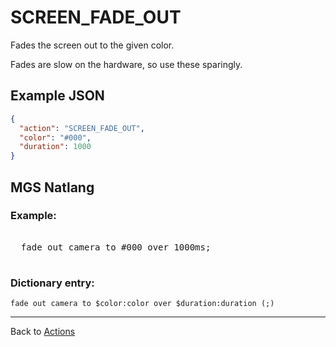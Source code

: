 # SCREEN_FADE_OUT

Fades the screen out to the given color.

Fades are slow on the hardware, so use these sparingly.

## Example JSON

```json
{
  "action": "SCREEN_FADE_OUT",
  "color": "#000",
  "duration": 1000
}
```

## MGS Natlang

### Example:

<pre class="HyperMD-codeblock mgs">

  <span class="verb">fade</span> <span class="">out</span> <span class="target">camera</span> <span class="">to</span> <span class="number">#000</span> <span class="">over</span> <span class="number">1000ms</span><span class="terminator">;</span>

</pre>

### Dictionary entry:

```
fade out camera to $color:color over $duration:duration (;)
```

---

Back to [Actions](../actions)
